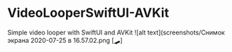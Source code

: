 # VideoLooperSwiftUI-AVKit
Simple video looper with SwiftUI and AVKit
![alt text](screenshots/Снимок экрана 2020-07-25 в 16.57.02.png [🛹]
